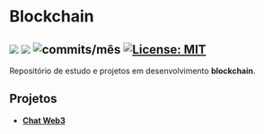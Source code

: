 # Blockchain

<img src="https://img.shields.io/github/languages/count/dev-araujo/blockchain?style=flat-square"/> <img src="https://img.shields.io/github/last-commit/dev-araujo/blockchain?style=flat-square"/> <img alt="commits/mês" src="https://img.shields.io/github/commit-activity/m/dev-araujo/blockchain?style=flat-square"/> [![License: MIT](https://img.shields.io/badge/License-MIT-yellow.svg)](https://opensource.org/licenses/MIT)
---

Repositório de estudo e projetos em desenvolvimento **blockchain**.

## Projetos

 - [**Chat Web3**](https://github.com/dev-araujo/blockchain/tree/main/chat-web3)
